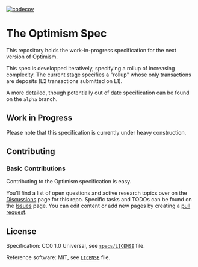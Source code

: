 [![codecov](https://codecov.io/gh/ethereum-optimism/optimistic-specs/branch/main/graph/badge.svg?token=19JPIN9XPB)](https://codecov.io/gh/ethereum-optimism/optimistic-specs)

# The Optimism Spec

This repository holds the work-in-progress specification for the next version of
Optimism.

This spec is developped iteratively, specifying a rollup of increasing
complexity. The current stage specifies a "rollup" whose only transactions are
deposits (L2 transactions submitted on L1).

A more detailed, though potentially out of date specification can be found on
the `alpha` branch.

## Work in Progress

Please note that this specification is currently under heavy construction.

## Contributing

### Basic Contributions

Contributing to the Optimism specification is easy.

You'll find a list of open questions and active research topics over on the
[Discussions] page for this repo. Specific tasks and TODOs can be found on the
[Issues] page. You can edit content or add new pages by creating a [pull
request].

[Discussions]: https://github.com/ethereum-optimism/optimistic-specs/discussions
[Issues]: https://github.com/ethereum-optimism/optimistic-specs/issues
[pull request]: https://github.com/ethereum-optimism/optimistic-specs/pulls

## License

Specification: CC0 1.0 Universal, see [`specs/LICENSE`](./specs/LICENSE) file.

Reference software: MIT, see [`LICENSE`](./LICENSE) file.
